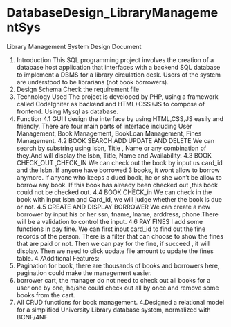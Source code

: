# DatabaseDesign_LibraryManagementSys
Library Management System Design Document

1. Introduction
This SQL programming project involves the creation of a database host application that interfaces with a backend SQL database to implement a DBMS for a library circulation desk. Users of the system are understood to be librarians (not book borrowers).
2. Design Schema
Check the requirement file
3. Technology Used
The project is developed by PHP, using a framework called CodeIgniter as backend and HTML+CSS+JS to compose of frontend. Using Mysql as database.
4. Function
4.1 GUI
I design the interface by using HTML,CSS,JS easily and friendly. There are four main parts of interface including User Management, Book Management, BookLoan Management, Fines Management.
4.2 BOOK SEARCH ADD UPDATE AND DELETE
We can search by substring using Isbn, Title , Name or any combination of they.And will display the Isbn, Title, Name and Availability.
4.3 BOOK CHECK_OUT ,CHECK_IN
We can check out the book by input us card_id and the Isbn. If anyone have borrowed 3 books, it wont allow to borrow anymore. If anyone who keeps a dued book, he or she
won’t be allow to borrow any book. If this book has already been checked out ,this book could not be checked out. 4.4 BOOK CHECK_in
We can check in the book with input Isbn and Card_id, we will judge whether the book is due or not.
4.5 CREATE AND DISPLAY BORROWER
We can create a new borrower by input his or her ssn, fname, lname, arddress, phone.There will be a validation to control the input.
4.6 PAY FINES
I add some functions in pay fine. We can first input card_id to find out the fine
records of the person. There is a filter that can choose to show the fines that are
paid or not. Then we can pay for the fine, if succeed , it will display. Then we need to
click update file amount to update the fines table.
4.7Additional Features:
1. Pagination for book, there are thousands of books and borrowers here, pagination
could make the management easier.
2. borrower cart, the manager do not need to check out all books for a user one by
one, he/she could check out all by once and remove some books from the cart.
3. All CRUD functions for book management.
4.Designed a relational model for a simplified University Library database system, normalized with BCNF/4NF


